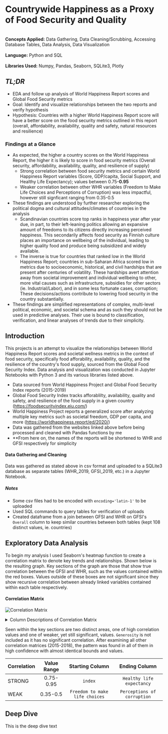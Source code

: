 # Countrywide Happiness as a Proxy of Food Security and Quality
<br>**Concepts Applied:** Data Gathering, Data Cleaning/Scrubbing, Accessing Database Tables, Data Analysis, Data Visualization</br>
<br>**Language:** Python and SQL</br>
<br>**Libraries Used:** Numpy, Pandas, Seaborn, SQLite3, Plotly</br>


## *TL;DR*
* EDA and follow up analysis of World Happiness Report scores and Global Food Security metrics
* Goal: Identify and visualize relationships between the two reports and verify hypothesis
* Hypothesis: Countries with a higher World Happiness Report score will have a better score on the food security metrics outlined in this report (overall, affordability, availability, quality and safety, natural resources and resilience)


### Findings at a Glance
* As expected, the higher a country scores on the World Happiness Report, the higher it is likely to score in food security metrics (Overall security, affordability, availability, quality, and resilience of supply)
  * Strong correlation between food security metrics and certain World Happiness Report variables (Score, GDP/capita, Social Support, and Healthy Life Expectancy); values between 0.75-**0.95**
  * Weaker correlation between other WHR variables (Freedom to Make Life Choices and Perceptions of Corruption) was less impactful, however still signficant ranging from 0.35-0.5
* These findings are understood by further researcher exploring the political dogma and cultural attitudes/climates of countries in the analysis
  * Scandinavian countries score top ranks in happiness year after year due, in part, to their left-leaning politics allowing an expansive amount of freedoms to its citizens directly increasing perceived happiness. This secondarily affects food security as Finnish culture places an importance on wellbeing of the individual, leading to higher quality food and produce being subsidized and  widely available.  
  * The inverse is true for countries that ranked low in the World Happiness Report; countries in sub-Saharan Africa scored low in metrics due to socioeconomic, historical, and civil hardships that are present after centuries of volatility. These hardships avert attention away from societal improvement and individual wellbeing to other, more vital causes such as infrastructure, subsidies for other sectors (ie. Industrial/Labor), and in some less fortunate cases, corruption; These decisions/actions contribute to lowering food security in the country substantially.
* These findings are simplified representations of complex, multi-level political, economic, and societal schema and as such they should not be used in predictive analyses. Their use is bound to classification, verification, and linear analyses of trends due to their simplicity.

## Introduction 
This projects is an attempt to visualize the relationships between World Happiness Report scores and societal wellness metrics in the context of food security, specifically food afforability, availability, quality, and the resilience of the country's food supply, sourced from the Global Food Security Index. Data analysis and visualization was conducted in Jupyter Notebooks with Python 3 and its various libraries listed above.

* Data sourced from World Happiness Project and Global Food Security Index reports (2015-2019)
* Global Food Security Index tracks afforablilty, availability, quality and safety, and resilience of the food supply in a given country (https://foodsecurityindex.eiu.com/)
* World Happiness Project reports a generalized score after analyzing multiple key metrics such as societal freedom, GDP per capita, and more (https://worldhappiness.report/ed/2020/)
* Data was gathered from the websites linked above before being processed and cleaned with Pandas functions by me
* **From here on, the names of the reports will be shortened to WHR and GFSI respectively for simplicity

#### Data Gathering and Cleaning
Data was gathered as stated above in csv format and uploaded to a SQLite3 database as separate tables (WHR_2019, GFSI_2019, etc.) in a Jupyter Notebook. 
##### Notes
* Some csv files had to be encoded with `encoding='latin-1'` to be uploaded
* Used SQL commands to query tables for verification of uploads
* Created dataframe from a join between GFSI and WHR on GFSI's `Overall` column to keep similar countries between both tables (kept 108 distinct values, ie. countries)


## Exploratory Data Analysis
To begin my analysis I used Seaborn's heatmap function to create a correlation matrix to denote key trends and relationships. Shown below is the resulting graph. Key sections of the graph are those that show true correlation between the GFSI and WHR, such as the values contained within the red boxes. Values outside of these boxes are not significant since they show recursive correlation between already linked variables contained within each table respectively.

#### Correlation Matrix
![Correlation Matrix](https://github.com/jbean1597/PersonalPortfolio/blob/main/DataAnalytics/Happiness_Analysis/images/CorrelationMatrix2019.png)

<details>
<summary>Column Descriptions of Correlation Matrix</summary>
<ul><li>index = Index marker of GFSI and WHR reports, respectively </li>
<li>Placement = GFSI Placement; 1 is best</li>
<li>O_Score and its variates, such as Aff_Score and so on = Scores for food security metrics in a given country from GFSI (Overall, Affordability, Availability, Quality and Safety, and Natural Resources and Resilience)</li>
<li>Overall Rank and Score = WHR Placement; 1 is best</li>
<li>Social Support = From WHR; Amount of social support in a country based on policies and societal factors</li>
<li>Generosity and Perceptions of Corruption = Perceived rates of generosity or perceptions of corruption collected from polling citizens of a given country</li>
<li>The rest not named here are self-explanatory</li></ul>
</details>


Seen within the key sections are two distinct areas, one of high correlation values and one of weaker, yet still significant, values. `Generosity` is not included as it has no significant correlation. After examining all other correlation matrices (2015-2018), the pattern was found in all of them in high confidence with almost identical bounds and values.

|Correlation      | Value Range          | Starting Column  | Ending Column |
| ------------- |:-------------:|:-----:|:-----:|
| STRONG     | 0.75-0.95 | `index` | `Healthy life expectancy` |
| WEAK      | 0.35-0.5      | `Freedom to make life choices` | `Perceptions of corruption` |


## Deep Dive
This is the deep dive text

